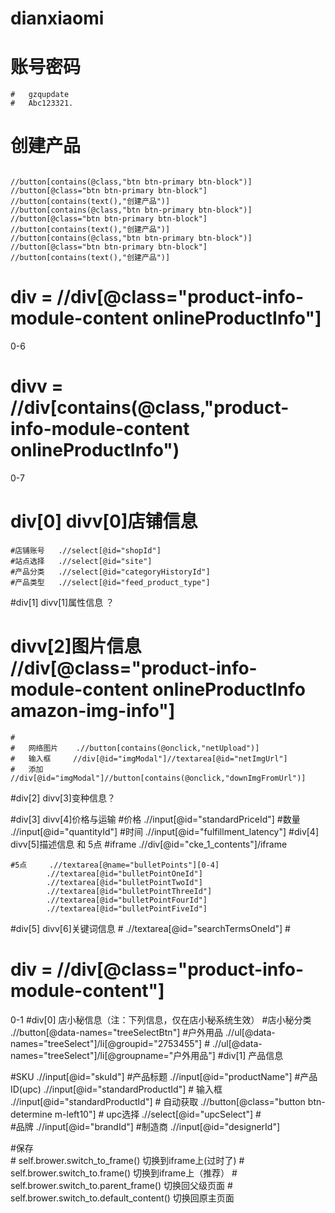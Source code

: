 # dianxiaomi

# 账号密码

    #	gzqupdate
	#	Abc123321.

# 创建产品

``` xpath

//button[contains(@class,"btn btn-primary btn-block")]
//button[@class="btn btn-primary btn-block"]
//button[contains(text(),"创建产品")]
//button[contains(@class,"btn btn-primary btn-block")]
//button[@class="btn btn-primary btn-block"]
//button[contains(text(),"创建产品")]
//button[contains(@class,"btn btn-primary btn-block")]
//button[@class="btn btn-primary btn-block"]
//button[contains(text(),"创建产品")]

```

# div = //div[@class="product-info-module-content onlineProductInfo"]

0-6
# divv = //div[contains(@class,"product-info-module-content onlineProductInfo")

0-7
# div[0] divv[0]店铺信息
	#店铺账号	.//select[@id="shopId"]
	#站点选择	.//select[@id="site"]
	#产品分类	.//select[@id="categoryHistoryId"]
	#产品类型	.//select[@id="feed_product_type"]
#div[1] divv[1]属性信息 ？

# divv[2]图片信息	//div[@class="product-info-module-content onlineProductInfo amazon-img-info"]
	#
	#	网络图片 	.//button[contains(@onclick,"netUpload")]
	#	输入框		//div[@id="imgModal"]//textarea[@id="netImgUrl"]
	#	添加			//div[@id="imgModal"]//button[contains(@onclick,"downImgFromUrl")]
#div[2] divv[3]变种信息？

#div[3]	divv[4]价格与运输
	#价格 	.//input[@id="standardPriceId"]
	#数量	.//input[@id="quantityId"]
	#时间	.//input[@id="fulfillment_latency"]
#div[4]	divv[5]描述信息 和 5点
	#iframe	.//div[@id="cke_1_contents"]/iframe

	#5点		.//textarea[@name="bulletPoints"][0-4]
			.//textarea[@id="bulletPointOneId"]
			.//textarea[@id="bulletPointTwoId"]
			.//textarea[@id="bulletPointThreeId"]
			.//textarea[@id="bulletPointFourId"]
			.//textarea[@id="bulletPointFiveId"]
#div[5]	divv[6]关键词信息
	#	.//textarea[@id="searchTermsOneId"]
	#




# div = //div[@class="product-info-module-content"]
0-1
#div[0] 店小秘信息（注：下列信息，仅在店小秘系统生效）
	#店小秘分类	.//button[@data-names="treeSelectBtn"]
	#户外用品  	.//ul[@data-names="treeSelect"]/li[@groupid="2753455"]
	#			.//ul[@data-names="treeSelect"]/li[@groupname="户外用品"]
#div[1] 产品信息

#SKU			.//input[@id="skuId"]
#产品标题		.//input[@id="productName"]
#产品ID(upc)		.//input[@id="standardProductId"]
	#	输入框	.//input[@id="standardProductId"]
	#	自动获取	.//button[@class="button btn-determine m-left10"]
	#	upc选择	.//select[@id="upcSelect"]
	#	
#品牌			.//input[@id="brandId"]
#制造商			.//input[@id="designerId"]


#保存		
	# self.brower.switch_to_frame()                   切换到iframe上(过时了)
	# self.brower.switch_to.frame()                   切换到iframe上（推荐）
	# self.brower.switch_to.parent_frame()			  切换回父级页面
	# self.brower.switch_to.default_content()         切换回原主页面
